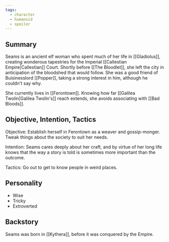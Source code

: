 ```yaml
---
tags:
  - character
  - humanoid
  - spoiler
---
```

## Summary

Seams is an ancient elf woman who spent much of her life in [[Gladiolus]], creating wonderous tapestries for the Imperial [[Callestian Empire|Callestian]] Court. Shortly before [[The Bloodlet]], she left the city in anticipation of the bloodshed that would follow. She was a good friend of Buisinesslord [[Popper]], taking a strong interest in him, although he couldn't say why.

She currently lives in [[Ferontown]]. Knowing how far [[Galilea Twolin|Galilea Twolin's]] reach extends, she avoids associating with [[Bad Bloods]].

## Objective, Intention, Tactics

Objective: Establish herself in Ferontown as a weaver and gossip-monger. Tweak things about the society to suit her needs.

Intention: Seams cares deeply about her craft, and by virtue of her long life knows that the way a story is told is sometimes more important than the outcome.

Tactics: Go out to get to know people in weird places.

## Personality
- Wise
- Tricky
- Extroverted

## Backstory

Seams was born in [[Kythera]], before it was conquered by the Empire. 